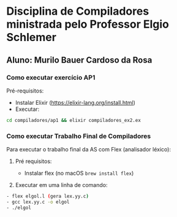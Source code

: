 # Disciplina de Compiladores ministrada pelo Professor Elgio Schlemer

## Aluno: Murilo Bauer Cardoso da Rosa

### Como executar exercício AP1

Pré-requisitos:

- Instalar Elixir (https://elixir-lang.org/install.html)
- Executar:

```bash
cd compiladores/ap1 && elixir compiladores_ex2.ex
```

### Como executar Trabalho Final de Compiladores

Para executar o trabalho final da AS com Flex (analisador léxico):

1. Pré requisitos:

   - Instalar flex (no macOS `brew install flex`)

2. Executar em uma linha de comando:

```bash
- flex elgol.l (gera lex.yy.c)
- gcc lex.yy.c -o elgol
- ./elgol
```
